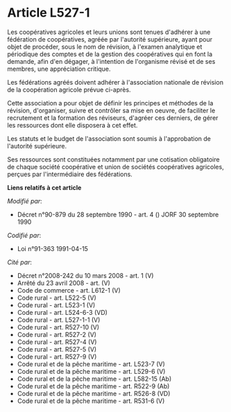 # Article L527-1

Les coopératives agricoles et leurs unions sont tenues d'adhérer à une fédération de coopératives, agréée par l'autorité
supérieure, ayant pour objet de procéder, sous le nom de révision, à l'examen analytique et périodique des comptes et de la
gestion des coopératives qui en font la demande, afin d'en dégager, à l'intention de l'organisme révisé et de ses membres,
une appréciation critique.

Les fédérations agréés doivent adhérer à l'association nationale de révision de la coopération agricole prévue ci-après.

Cette association a pour objet de définir les principes et méthodes de la révision, d'organiser, suivre et contrôler sa mise
en oeuvre, de faciliter le recrutement et la formation des réviseurs, d'agréer ces derniers, de gérer les ressources dont
elle disposera à cet effet.

Les statuts et le budget de l'association sont soumis à l'approbation de l'autorité supérieure.

Ses ressources sont constituées notamment par une cotisation obligatoire de chaque société coopérative et union de sociétés
coopératives agricoles, perçues par l'intermédiaire des fédérations.

**Liens relatifs à cet article**

_Modifié par_:

  - Décret n°90-879 du 28 septembre 1990 - art. 4 () JORF 30 septembre 1990

_Codifié par_:

  - Loi n°91-363 1991-04-15

_Cité par_:

  - Décret n°2008-242 du 10 mars 2008 - art. 1 (V)
  - Arrêté du 23 avril 2008 - art. (V)
  - Code de commerce - art. L612-1 (V)
  - Code rural - art. L522-5 (V)
  - Code rural - art. L523-1 (V)
  - Code rural - art. L524-6-3 (VD)
  - Code rural - art. L527-1-1 (V)
  - Code rural - art. R527-10 (V)
  - Code rural - art. R527-2 (V)
  - Code rural - art. R527-4 (V)
  - Code rural - art. R527-5 (V)
  - Code rural - art. R527-9 (V)
  - Code rural et de la pêche maritime - art. L523-7 (V)
  - Code rural et de la pêche maritime - art. L529-6 (V)
  - Code rural et de la pêche maritime - art. L582-15 (Ab)
  - Code rural et de la pêche maritime - art. R522-9 (Ab)
  - Code rural et de la pêche maritime - art. R526-8 (VD)
  - Code rural et de la pêche maritime - art. R531-6 (V)
